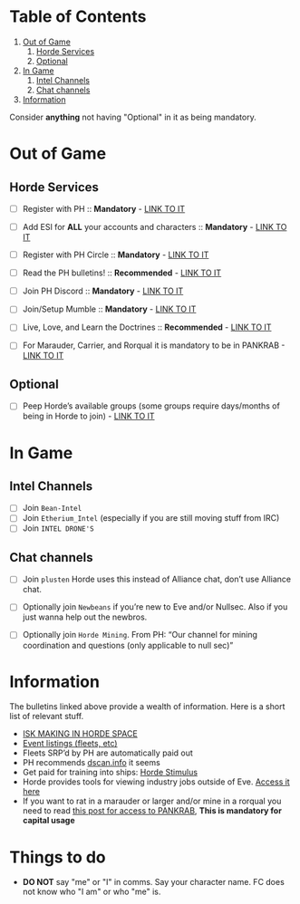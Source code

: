 
# Table of Contents

1.  [Out of Game](#org0e7a963)
    1.  [Horde Services](#orgc5a218e)
    2.  [Optional](#org0c81cba)
2.  [In Game](#orgd52fe44)
    1.  [Intel Channels](#orgf125f8c)
    2.  [Chat channels](#org598f921)
3.  [Information](#org3e44fb6)

Consider **anything** not having "Optional" in it as being mandatory.

<a id="org0e7a963"></a>

# Out of Game


<a id="orgc5a218e"></a>

## Horde Services

-   [ ] Register with PH :: **Mandatory** - [LINK TO IT](https://www.pandemic-horde.org/)
-   [ ] Add ESI for **ALL** your accounts and characters :: **Mandatory** - [LINK TO IT](https://www.pandemic-horde.org/settings/infoscopes/scopes)
-   [ ] Register with PH Circle :: **Mandatory** - [LINK TO IT](https://circle.pandemic-horde.org/)
-   [ ] Read the PH bulletins! :: **Recommended** - [LINK TO IT](https://www.pandemic-horde.org/information/corporationbulletin/index)
-   [ ] Join PH Discord :: **Mandatory** - [LINK TO IT](https://www.pandemic-horde.org/settings/discord/guided)
-   [ ] Join/Setup Mumble :: **Mandatory** - [LINK TO IT](https://www.pandemic-horde.org/settings/mumble/guided)
-   [ ] Live, Love, and Learn the Doctrines :: **Recommended** - [LINK TO IT](https://www.pandemic-horde.org/forum/index.php?threads/official-horde-doctrine-list.3308/)
-   [ ] For Marauder, Carrier, and Rorqual it is mandatory to be in PANKRAB - [LINK TO IT](https://www.pandemic-horde.org/forum/index.php?threads/b-i-g-pankrab-hordes-umbrella-and-crab-sigs-rorqual-beans-marauder-beans-super-bears-carrier-beans-krabnaught-beans-updated-2022-03-01.2040/)


<a id="org0c81cba"></a>

## Optional

-   [ ] Peep Horde&rsquo;s available groups (some groups require days/months of being in Horde to join) - [LINK TO IT](https://www.pandemic-horde.org/settings/groups)


<a id="orgd52fe44"></a>

# In Game


<a id="orgf125f8c"></a>

## Intel Channels

-   [ ] Join `Bean-Intel`
-   [ ] Join `Etherium_Intel` (especially if you are still moving stuff from IRC)
-   [ ] Join `INTEL DRONE'S`

<a id="org598f921"></a>

## Chat channels

-   [ ] Join `plusten` Horde uses this instead of Alliance chat, don&rsquo;t use Alliance chat.
-   [ ] Optionally join `Newbeans` if you&rsquo;re new to Eve and/or Nullsec. Also if you just wanna help out the newbros.
-   [ ] Optionally join `Horde Mining`. From PH: &ldquo;Our channel for mining coordination and questions (only applicable to null sec)&rdquo;


<a id="org3e44fb6"></a>

# Information
The bulletins linked above provide a wealth of information. Here is a short list of relevant stuff.
-   [ISK MAKING IN HORDE SPACE](https://www.pandemic-horde.org/forum/index.php?threads/horde-isk-making-areas-rules-and-industry-areas-updated-2022-04-06-now-includes-perrigen-falls-and-exploration-event-sites.437/)
-   [Event listings (fleets, etc)](https://www.pandemic-horde.org/events/upcoming)
-   Fleets SRP&rsquo;d by PH are automatically paid out
-   PH recommends [dscan.info](https://dscan.info/) it seems
-   Get paid for training into ships: [Horde Stimulus](https://www.pandemic-horde.org/stimulus)
-   Horde provides tools for viewing industry jobs outside of Eve. [Access it here](https://www.pandemic-horde.org/industry)
-   If you want to rat in a marauder or larger and/or mine in a rorqual you need to read [this post for access to PANKRAB](https://www.pandemic-horde.org/forum/index.php?threads/b-i-g-pankrab-hordes-umbrella-and-crab-sigs-rorqual-beans-marauder-beans-super-bears-carrier-beans-krabnaught-beans-updated-2022-03-01.2040/), **This is mandatory for capital usage** 

# Things to do
- **DO NOT** say "me" or "I" in comms. Say your character name. FC does not know who "I am" or who "me" is.
